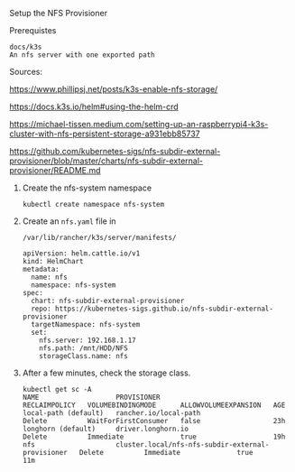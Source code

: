 Setup the NFS Provisioner

Prerequistes

    docs/k3s
    An nfs server with one exported path

Sources: 

https://www.phillipsj.net/posts/k3s-enable-nfs-storage/

https://docs.k3s.io/helm#using-the-helm-crd

https://michael-tissen.medium.com/setting-up-an-raspberrypi4-k3s-cluster-with-nfs-persistent-storage-a931ebb85737

https://github.com/kubernetes-sigs/nfs-subdir-external-provisioner/blob/master/charts/nfs-subdir-external-provisioner/README.md

1) Create the nfs-system namespace
   ```
   kubectl create namespace nfs-system
   ```

2) Create an `nfs.yaml` file in
   
   `/var/lib/rancher/k3s/server/manifests/`

    ```
    apiVersion: helm.cattle.io/v1
    kind: HelmChart
    metadata:
      name: nfs
      namespace: nfs-system
    spec:
      chart: nfs-subdir-external-provisioner
      repo: https://kubernetes-sigs.github.io/nfs-subdir-external-provisioner
      targetNamespace: nfs-system
      set:
        nfs.server: 192.168.1.17
        nfs.path: /mnt/HDD/NFS
        storageClass.name: nfs
    ```
3) After a few minutes, check the storage class.

    ```
    kubectl get sc -A
    NAME                   PROVISIONER                                         RECLAIMPOLICY   VOLUMEBINDINGMODE      ALLOWVOLUMEEXPANSION   AGE
    local-path (default)   rancher.io/local-path                               Delete          WaitForFirstConsumer   false                  23h
    longhorn (default)     driver.longhorn.io                                  Delete          Immediate              true                   19h
    nfs                    cluster.local/nfs-nfs-subdir-external-provisioner   Delete          Immediate              true                   11m
    ```
